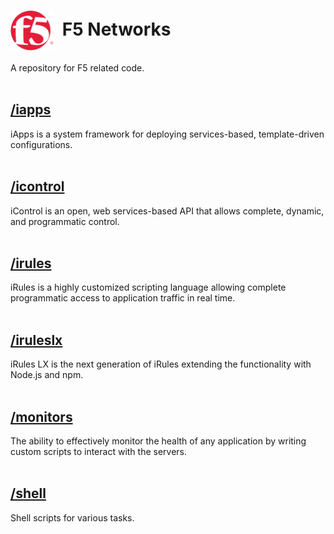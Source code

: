 # <img align="center" src="f5.png" height="64">&nbsp;&nbsp;F5 Networks

A repository for F5 related code.
<br><br>
## [/iapps](/iapps)
iApps is a system framework for deploying services-based, template-driven configurations.
<br><br>
## [/icontrol](/icontrol)
iControl is an open, web services-based API that allows complete, dynamic, and programmatic control.
<br><br>
## [/irules](/irules)
iRules is a highly customized scripting language allowing complete programmatic access to application traffic in real time.
<br><br>
## [/iruleslx](/iruleslx)
iRules LX is the next generation of iRules extending the functionality with Node.js and npm.
<br><br>
## [/monitors](/monitors)
The ability to effectively monitor the health of any application by writing custom scripts to interact with the servers.
<br><br>
## [/shell](/shell)
Shell scripts for various tasks.
